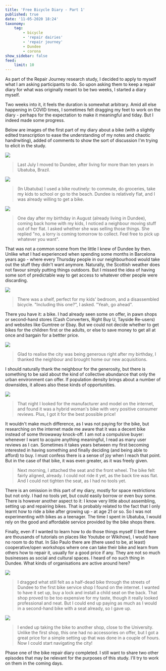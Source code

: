 ```yaml
---
title: 'Free Bicycle Diary - Part 1'
published: true
date: '11-05-2020 18:24'
taxonomy:
    tag:
        - bicycle
        - 'repair dairies'
        - 'repair journey'
        - Dundee
        - corona
show_sidebar: false
feed:
    limit: 10
---
```


As part of the Repair Journey research study, I decided to apply to myself what I am asking participants to do. So upon asking them to keep a repair diary for what was originally meant to be two weeks, I started a diary myself.

Two weeks into it, it feels the duration is somewhat arbitrary. Amid all else happening in COVID times, I sometimes felt dragging my feet to work on the diary - perhaps for the expectation to make it meaningful and tiday. But I indeed made some progress.

Below are images of the first part of my diary about a bike (with a slightly edited transcription to ease the understanding of my notes and chaotic handrwiting), added of comments to show the sort of discussion I'm trying to elicit in the study. 

![](P1010169.jpg?lightbox=1000)

> Last July I moved to Dundee, after living for more than ten years in Ubatuba, Brazil.

![](P1010170.jpg?lightbox=1000)

> (In Ubatuba) I used a bike routinely: to commute, do groceries, take my kids to school or go to the beach.
> Dundee is relatively flat, and I was already willing to get a bike.

![](P1010171.jpg?lightbox=1000)

> One day after my birthday in August (already living in Dundee), coming back home with my kids, I noticed a neighbour moving stuff out of her flat.
> I asked whether she was selling those things. She replied "no, a lorry is coming tomorrow to collect. Feel free to pick up whatever you want".

That was not a common scene from the little I knew of Dundee by then. Unlike what I had experienced when spending some months in Barcelona years ago - where every Thursday people in our neighbourhood would take out the stuff they didn't want anymore. Naturally, the Scottish weather does not favour simply putting things outdoors. But I missed the idea of having some sort of predictable way to get access to whatever other people were discarding.

![](P1010173.jpg?lightbox=1000)

> There was a shelf, perfect for my kids' bedroom, and a disassembled bicycle. "Including this one?", I asked. "Yeah, go ahead".

There you have it: a bike. I had already seen some on offer, in pawn shops or second-hand stores (Cash Converters, Right Buy U, Tayside Re-users) and websites like Gumtree or Ebay. But we could not decide whether to get bikes for the children first or the adults, or else to save money to get all at once and bargain for a bettter price. 

![](P1010175.jpg?lightbox=1000)

> Glad to realise the city was being generous right after my birthday, I thanked the neighbour and brought home our new acquisitions.

I should naturally thank the neighbour for the generosity, but there is something to be said about the kind of collective abundance that only the urban environment can offer. If population density brings about a number of downsides, it allows also these kinds of opportunities.

![](P1010174.jpg?lightbox=1000)

> That night I looked for the manufacturer and model on the internet, and found it was a hybrid woman's bike with very positive consumer reviews. Plus, I got it for the best possible price!

It wouldn't make much difference, as I was not paying for the bike, but researching on the internet made me aware that it was a decent bike instead of some throwaway knock-off. I am not a compulsive buyer: whenever I want to acquire anything meaningful, I read as many user reviews as I can. Sometimes it takes years between my first becoming interested in having something and finally deciding (and being able to afford) to buy. I must confess there is a sense of joy when I reach that point. But in the case of that bike, it was even greater, as it was freely given.

> Next morning, I attached the seat and the front wheel. The bike felt fairly aligned, already. I could not ride it yet, as the back tire was flat. And I could not tighten the seat, as I had no tools yet.

There is an omission in this part of my diary, mostly for space restrictions but not only. I had no tools yet, but could easily borrow or even buy some. There is however another aspect to it: I know very little about assembling, setting up and repairing bikes. That is probably related to the fact that I only learnt how to ride a bike after growing up - at age 21 or so. So I was not experimenting with bikes as a teenager. The time I spent in Ubatuba, I would rely on the good and affordable service provided by the bike shops there.

Finally, even if I wanted to learn how to do those things myself (I bet there are thousands of tutorials on places like Youtube or Wikihow), I would have no room to do that. In São Paulo there are (there used to be, at least) cooperative/open workshops where one can take their bike and learn from others how to repair it, usually for a good price if any. They are not so much businesses as social and cultural spaces. I heard of no such thing in Dundee. What kinds of organisations are active around here?

![](P1010177.jpg?lightbox=1000)

> I dragged what still felt as a half-dead bike through the streets of Dundee to the first bike service shop I found on the internet. I wanted to have it set up, buy a lock and install a child seat on the back.
> That shop proved to be too expensive for my taste, though it really looked professional and neat. But I could end up paying as much as I would in a second-hand bike with a seat already, so I gave up.

![](P1010178.jpg?lightbox=1000)

> I ended up taking the bike to another shop, close to the University. Unlike the first shop, this one had no accessories on offer, but I got a great price for a simple setting up that was done in a couple of hours.
> Now I could start navigating the city!

Phase one of the bike repair diary completed. I still want to share two other episodes that may be relevant for the purposes of this study. I'll try to work on them in the coming days.

